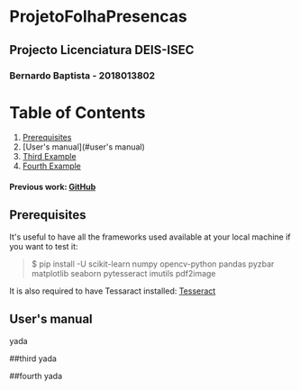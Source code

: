 # ProjetoFolhaPresencas

## Projecto Licenciatura DEIS-ISEC

### Bernardo Baptista - 2018013802

# Table of Contents
1. [Prerequisites](#prerequisites)
2. [User's manual](#user's manual)
3. [Third Example](#third)
4. [Fourth Example](#fourth)



#### Previous work: [GitHub](https://github.com/renatogomes17/ProjetoFolhaPresencas)

## Prerequisites

It's useful to have all the frameworks used available at your local machine if you want to test it:

>$ pip install -U scikit-learn numpy opencv-python pandas pyzbar matplotlib seaborn pytesseract imutils pdf2image

It is also required to have Tessaract installed: [Tesseract](https://tesseract-ocr.github.io/tessdoc/Home.html)


## User's manual
yada

##third
yada

##fourth
yada
